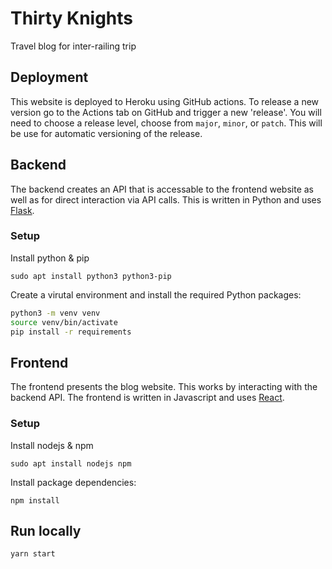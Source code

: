 # Thirty Knights
Travel blog for inter-railing trip

## Deployment
This website is deployed to Heroku using GitHub actions.
To release a new version go to the Actions tab on GitHub and trigger a new 'release'.
You will need to choose a release level, choose from `major`, `minor`, or `patch`.
This will be use for automatic versioning of the release.

## Backend
The backend creates an API that is accessable to the frontend website as well as for direct interaction via API calls. This is written in Python and uses [Flask](https://flask.palletsprojects.com/en/2.2.x/).

### Setup
Install python & pip
```
sudo apt install python3 python3-pip
```
Create a virutal environment and install the required Python packages:
```bash
python3 -m venv venv
source venv/bin/activate
pip install -r requirements
```

## Frontend
The frontend presents the blog website. This works by interacting with the backend API. The frontend is written in Javascript and uses [React](https://reactjs.org/).

### Setup
Install nodejs & npm
```
sudo apt install nodejs npm
```
Install package dependencies:
```
npm install
```

## Run locally
```bash
yarn start
```
